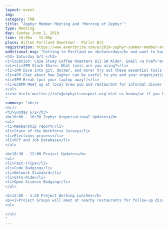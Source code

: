 ```yaml
---
layout: event
img:
category: TRB
title: "Zephyr Member Meeting and 'Morning of Zephyr'"
type: Meeting
day: Sunday June 2, 2019
time: 10:00a - 12:00p
place: Hilton Portland Downtown - Parlor B/C
registration: https://www.eventbrite.com/e/2019-zephyr-summer-member-meeting-tickets-61667117007
additional-msg: "Getting to Portland on <b>Saturday</b> and want to hang out?  We'd love to see you for some informal fun...bring your laptop! 
<h3> Saturday 6/1 </h3>
<i>location: Case Study Coffee Roasters 813 SW Alder. Email <a href='mailto://info@zephyrtransport.org'>info@zephyrtransport.org</a> if you want to make sure we update you or to let us know you are coming</i>
<ul><li>2PM Stack Share: What tools are you using?</li>
<li>3PM Dive into git, docker, and more! try out these essential tools in a supportive environment or show us your tips and tricks</li>
<li>4PM Chat about how Zephyr can be useful to you and your organization</li>
<li>5PM Break [put your laptop away!]</li>
<li>630PM Meet up at local brew pub and restaurant for informal dinner and conversation [ location: Von Ebert Taproom ]</li>
</ul>
<i><a href='mailto://info@zephyrtransport.org'>Let us know</a> if you have questions or want to come...or just show up!</i>
"
summary: "<br/>
<hr/>
<h3>Sunday 6/2</h3>
<b>10:00 - 10:30 Zephyr Organizational Updates</b>
<ul>
<li>Membership report</li>
<li>State of the Workforce Survey</li>
<li>Elections process</li>
<li>RFP and Job Database</li>
</ul>

<b>10:30 - 12:00 Project Updates</b>
<ul>
<li>Fast-Trips</li>
<li>Code Badging</li>
<li>Network Standard</li>
<li>GTFS-Ride</li>
<li>Open Science Badging</li>
</ul>

<b>12:00 - 1:30 Project Working Lunches</b>
<p><i>Project Groups will meet at nearby restaurants for follow-up discussions</i></p>
<ul>

</ul>
"
---
```


